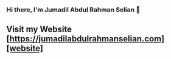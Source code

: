 ### Hi there, I'm Jumadil Abdul Rahman Selian 👋

## Visit my Website [https://jumadilabdulrahmanselian.com][website]
